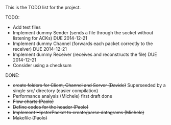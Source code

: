 This is the TODO list for the project.

TODO:
- Add test files
- Implement dummy Sender (sends a file through the socket without listening for ACKs)    DUE 2014-12-21
- Implement dummy Channel (forwards each packet correctly to the receiver)               DUE 2014-12-21
- Implement dummy Receiver (receives and reconstructs the file)                          DUE 2014-12-21
- Consider using a checksum


DONE:
- ~~create folders for Client, Channel and Server (Davide)~~
  Superseeded by a single src/ directory (easier compilation)
- Performance analysis (Michele) first draft done
- ~~Flow charts (Paolo)~~
- ~~Define codes for the header (Paolo)~~
- ~~Implement HipsterPacket to create/parse datagrams (Michele)~~
- ~~Makefile (Paolo)~~